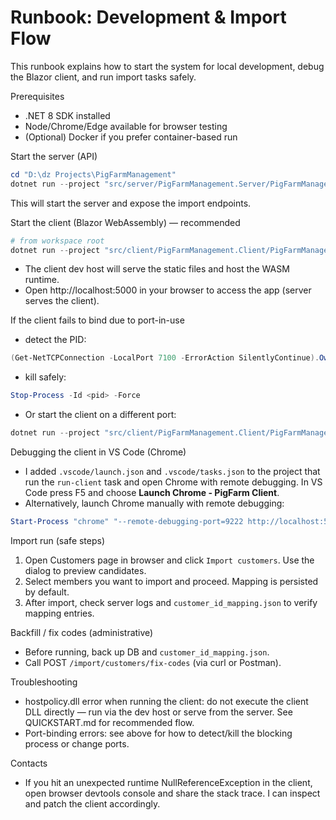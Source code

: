 # Runbook: Development & Import Flow

This runbook explains how to start the system for local development, debug the Blazor client, and run import tasks safely.

Prerequisites
- .NET 8 SDK installed
- Node/Chrome/Edge available for browser testing
- (Optional) Docker if you prefer container-based run

Start the server (API)
```powershell
cd "D:\dz Projects\PigFarmManagement"
dotnet run --project "src/server/PigFarmManagement.Server/PigFarmManagement.Server.csproj" --urls http://localhost:5000
```
This will start the server and expose the import endpoints.

Start the client (Blazor WebAssembly) — recommended
```powershell
# from workspace root
dotnet run --project "src/client/PigFarmManagement.Client/PigFarmManagement.Client.csproj"
```
- The client dev host will serve the static files and host the WASM runtime.
- Open http://localhost:5000 in your browser to access the app (server serves the client).

If the client fails to bind due to port-in-use
- detect the PID:
```powershell
(Get-NetTCPConnection -LocalPort 7100 -ErrorAction SilentlyContinue).OwningProcess
```
- kill safely:
```powershell
Stop-Process -Id <pid> -Force
```
- Or start the client on a different port:
```powershell
dotnet run --project "src/client/PigFarmManagement.Client/PigFarmManagement.Client.csproj" --urls "http://localhost:7101;https://localhost:7102"
```

Debugging the client in VS Code (Chrome)
- I added `.vscode/launch.json` and `.vscode/tasks.json` to the project that run the `run-client` task and open Chrome with remote debugging. In VS Code press F5 and choose **Launch Chrome - PigFarm Client**.
- Alternatively, launch Chrome manually with remote debugging:
```powershell
Start-Process "chrome" "--remote-debugging-port=9222 http://localhost:5000"
```

Import run (safe steps)
1. Open Customers page in browser and click `Import customers`. Use the dialog to preview candidates.
2. Select members you want to import and proceed. Mapping is persisted by default.
3. After import, check server logs and `customer_id_mapping.json` to verify mapping entries.

Backfill / fix codes (administrative)
- Before running, back up DB and `customer_id_mapping.json`.
- Call POST `/import/customers/fix-codes` (via curl or Postman).

Troubleshooting
- hostpolicy.dll error when running the client: do not execute the client DLL directly — run via the dev host or serve from the server. See QUICKSTART.md for recommended flow.
- Port-binding errors: see above for how to detect/kill the blocking process or change ports.

Contacts
- If you hit an unexpected runtime NullReferenceException in the client, open browser devtools console and share the stack trace. I can inspect and patch the client accordingly.
